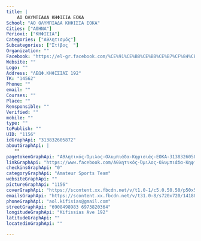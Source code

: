 ```yaml
---
title: |
    ΑΟ ΟΛΥΜΠΙΑΔΑ ΚΗΦΙΣΙΑ ΕΟΚΑ
School: "ΑΟ ΟΛΥΜΠΙΑΔΑ ΚΗΦΙΣΙΑ ΕΟΚΑ"
Cities: ["ΑΘΗΝΑ"]
Perioxi: ["ΚΗΦΙΣΙΑ"]
Categories: ["Αθλητισμός"]
Subcategories: ["Στίβος  "]
Organization: ""
Facebook: "https://el-gr.facebook.com/%CE%91%CE%B8%CE%BB%CE%B7%CF%84%CE%B9%CE%BA%CF%8C%CF%82-%CE%8C%CE%BC%CE%B9%CE%BB%CE%BF%CF%82-%CE%9F%CE%BB%CF%85%CE%BC%CF%80%CE%B9%CE%AC%CE%B4%CE%B1-%CE%9A%CE%B7%CF%86%CE%B9%CF%83%CE%B9%CE%AC%CF%82-EOKA-313832605872/"
Website: ""
Logo: ""
Address: "ΛΕΩΦ.ΚΗΦΙΣΙΑΣ 192"
TK: "14562"
Phone: ""
email: ""
Courses: ""
Place: ""
Rensponsible: ""
Verified: ""
mobile: ""
type: ""
toPublish: ""
UID: "1156"
idGraphApi: "313832605872"
aboutGraphApi: | 
   ""
pagetokenGraphApi: "Αθλητικός-Όμιλος-Ολυμπιάδα-Κηφισιάς-EOKA-313832605872"
linkGraphApi: "https://www.facebook.com/Αθλητικός-Όμιλος-Ολυμπιάδα-Κηφισιάς-EOKA-313832605872/"
checkinsGraphApi: "0"
categoryGraphApi: "Amateur Sports Team"
websiteGraphApi: ""
pictureGraphApi: "1156"
coverGraphApi: "https://scontent.xx.fbcdn.net/v/t1.0-1/c5.0.50.50/p50x50/12105822_10153530801500873_6067939341772405596_n.png?oh=5952cd50293844e01ce0a368a62403f8&amp;oe=5B35CA4A"
emailsGraphApi: "https://scontent.xx.fbcdn.net/v/t31.0-8/s720x720/14188491_10154258611280873_2608792160286453597_o.jpg?oh=c835fe29582c59a2664adff50c5dff54&amp;oe=5B374209"
phoneGraphApi: "aol.kifisias@gmail.com"
streetGraphApi: "6908498983 6973820364"
longitudeGraphApi: "Kifissias Ave 192"
latitudeGraphApi: ""
locatedinGraphApi: ""

---
```




